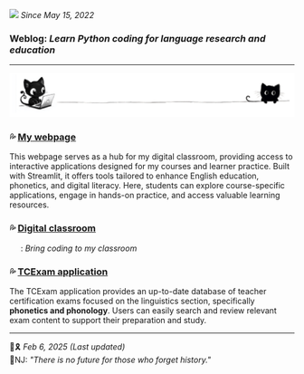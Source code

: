 ![](https://komarev.com/ghpvc/?username=MK316&color=blueviolet&label=VISIT+count) _Since May 15, 2022_  
  

### Weblog: _Learn Python coding for language research and education_  
--- 
![](https://github.com/MK316/MK-316/raw/main/images/octocat-2-line.png)

### 💦 [My webpage](https://mk316home.streamlit.app/)
This webpage serves as a hub for my digital classroom, providing access to interactive applications designed for my courses and learner practice. Built with Streamlit, it offers tools tailored to enhance English education, phonetics, and digital literacy. Here, students can explore course-specific applications, engage in hands-on practice, and access valuable learning resources.

### 💦 [Digital classroom](https://mk316home.streamlit.app/About_My_Digital_Classroom)  
&nbsp;&nbsp;&nbsp;&nbsp;&nbsp;: _Bring coding to my classroom_  

### 💦 [TCExam application](https://mk316home.streamlit.app/Apps:_%F0%9F%94%B4_TCExam)
The TCExam application provides an up-to-date database of teacher certification exams focused on the linguistics section, specifically **phonetics and phonology**. Users can easily search and review relevant exam content to support their preparation and study.



---
💜🎗️ _Feb 6, 2025 (Last updated)_  
🚫NJ: _"There is no future for those who forget history."_   
